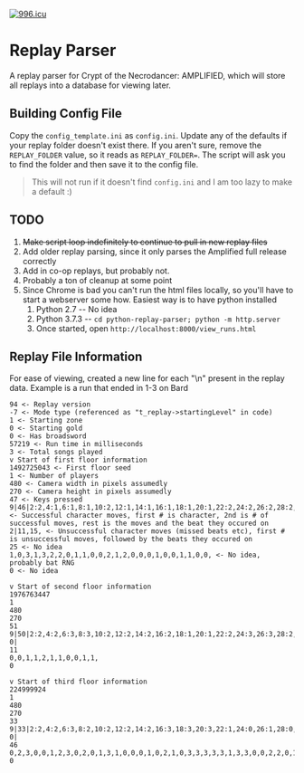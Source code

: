[![996.icu](https://img.shields.io/badge/link-996.icu-red.svg)](https://996.icu)

# Replay Parser

A replay parser for Crypt of the Necrodancer: AMPLIFIED, which will store all replays into a database for viewing later.

## Building Config File

Copy the `config_template.ini` as `config.ini`. Update any of the defaults if your replay folder doesn't exist there. If you aren't sure, remove the `REPLAY_FOLDER` value, so it reads as `REPLAY_FOLDER=`. The script will ask you to find the folder and then save it to the config file.

> This will not run if it doesn't find `config.ini` and I am too lazy to make a default :)

## TODO

1. ~~Make script loop indefinitely to continue to pull in new replay files~~
2. Add older replay parsing, since it only parses the Amplified full release correctly
3. Add in co-op replays, but probably not.
4. Probably a ton of cleanup at some point
5. Since Chrome is bad you can't run the html files locally, so you'll have to start a webserver some how. Easiest way is to have python installed
   1. Python 2.7 -- No idea
   2. Python 3.7.3 -- `cd python-replay-parser; python -m http.server`
   3. Once started, open `http://localhost:8000/view_runs.html`

## Replay File Information
For ease of viewing, created a new line for each "\n" present in the replay data. Example is a run that ended in 1-3 on Bard
```
94 <- Replay version
-7 <- Mode type (referenced as "t_replay->startingLevel" in code)
1 <- Starting zone
0 <- Starting gold
0 <- Has broadsword
57219 <- Run time in milliseconds
3 <- Total songs played
v Start of first floor information
1492725043 <- First floor seed
1 <- Number of players
480 <- Camera width in pixels assumedly
270 <- Camera height in pixels assumedly
47 <- Keys pressed
9|46|2:2,4:1,6:1,8:1,10:2,12:1,14:1,16:1,18:1,20:1,22:2,24:2,26:2,28:2,30:2,32:2,34:2,36:2,38:2,40:2,42:2,44:1,46:1,48:2,50:2,52:2,54:2,56:2,58:2,60:2,62:2,64:2,66:2,68:1,70:1,72:1,74:2,76:2,78:1,80:2,82:2,84:3,86:2,88:2,90:1,92:1, <- Successful character moves, first # is character, 2nd is # of successful moves, rest is the moves and the beat they occured on
2|11,15, <- Unsuccessful character moves (missed beats etc), first # is unsuccessful moves, followed by the beats they occured on
25 <- No idea
1,0,3,1,3,2,2,0,1,1,0,0,2,1,2,0,0,0,1,0,0,1,1,0,0, <- No idea, probably bat RNG
0 <- No idea

v Start of second floor information
1976763447
1
480
270
51
9|50|2:2,4:2,6:3,8:3,10:2,12:2,14:2,16:2,18:1,20:1,22:2,24:3,26:3,28:2,30:1,32:1,34:0,36:3,38:3,40:2,42:2,44:2,46:3,48:3,50:3,52:3,54:3,56:3,58:3,60:3,62:3,64:1,66:1,68:0,70:1,72:3,74:2,76:3,78:2,80:3,82:3,84:3,86:3,88:3,90:3,92:3,94:2,96:3,98:0,100:3,
0|
11
0,0,1,1,2,1,1,0,0,1,1,
0

v Start of third floor information
224999924
1
480
270
33
9|33|2:2,4:2,6:3,8:2,10:2,12:2,14:2,16:3,18:3,20:3,22:1,24:0,26:1,28:0,30:0,32:1,34:1,36:1,38:1,40:1,42:1,44:1,46:1,48:2,50:1,52:2,54:2,56:0,58:0,60:2,62:9,64:9,66:9,
0|
46
0,2,3,0,0,1,2,3,0,2,0,1,3,1,0,0,0,1,0,2,1,0,3,3,3,3,3,1,3,3,0,0,2,2,0,1,1,1,0,3,0,3,0,2,0,0,
0



```
